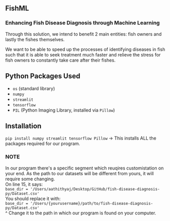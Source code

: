 ## FishML

### Enhancing Fish Disease Diagnosis through Machine Learning

Through this solution, we intend to benefit 2 main entities: fish owners and lastly the fishes themselves.

We want to be able to speed up the processes of identifying diseases in fish such that it is able to seek treatment much faster and relieve the stress for fish owners to constantly take care after their fishes. 

## Python Packages Used
- `os` (standard library)
- `numpy`
- `streamlit`
- `tensorflow`
- `PIL` (Python Imaging Library, installed via `Pillow`)

## Installation
`pip install numpy streamlit tensorflow Pillow` -> This installs ALL the packages required for our program.

### NOTE
In our program there's a specific segment which reuqires customistation on your end. As the path to our datasets will be different from yours, it will require some changing.<br />
On line 15, it says:<br />`base_dir = '/Users/aathithyaj/Desktop/GitHub/fish-disease-diagnosis-py/Dataset.csv'`<br />You should replace it with:<br />`base_dir = '/Users/{yourusername}/path/to/fish-disease-diagnosis-py/Dataset.csv'`<br />^ Change it to the path in which our program is found on your computer.


